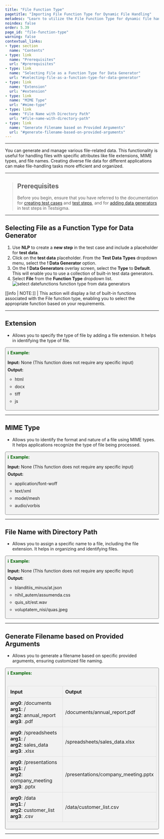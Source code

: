 ```yaml
---
title: "File Function Type"
pagetitle: "Importing File Function Type for Dynamic File Handling"
metadesc: "Learn to utilize the File Function Type for dynamic file handling in your applications to generate random file extensions, MIME types, and file names."
noindex: false
order: 5.39
page_id: "file-function-type"
warning: false
contextual_links:
- type: section
  name: "Contents"
- type: link
  name: "Prerequisites"
  url: "#prerequisites"
- type: link
  name: "Selecting File as a Function Type for Data Generator"
  url: "#selecting-file-as-a-function-type-for-data-generator"
- type: link
  name: "Extension"
  url: "#extension"  
- type: link
  name: "MIME Type"
  url: "#mime-type"
- type: link
  name: "File Name with Directory Path"
  url: "#file-name-with-directory-path"
- type: link
  name: "Generate Filename based on Provided Arguments"
  url: "#generate-filename-based-on-provided-arguments"
---
```


---

You can generate and manage various file-related data. This functionality is useful for handling files with specific attributes like file extensions, MIME types, and file names. Creating diverse file data for different applications can make file-handling tasks more efficient and organized.

---

> ## **Prerequisites**
> 
> Before you begin, ensure that you have referred to the documentation for [creating test cases](https://testsigma.com/docs/test-cases/manage/add-edit-delete/#create-test-case) and [test steps](https://testsigma.com/docs/test-cases/create-test-steps/overview/), and for [adding data generators](https://testsigma.com/docs/test-data/types/data-generator/#add-data-generators-in-test-steps) in test steps in Testsigma. 

---

## **Selecting File as a Function Type for Data Generator**

1. Use **NLP** to create a **new step** in the test case and include a placeholder for **test data**.
2. Click on the **test data** placeholder. From the **Test Data Types** dropdown menu, select the **! Data Generator** option.
3. On the **! Data Generators** overlay screen, select the **Type** to **Default**. This will enable you to use a collection of built-in test data generators.
4. Select **File** from the **Function Type** dropdown list. ![select datefunctions function type from data generators](https://s3.amazonaws.com/static-docs.testsigma.com/new_images/projects/applications/file_functiontype_dg.gif)

[[info | NOTE:]]
| This action will display a list of built-in functions associated with the File function type, enabling you to select the appropriate function based on your requirements.

---

## **Extension**

- Allows you to specify the type of file by adding a file extension. It helps in identifying the type of file.

<style>
  .example-container {
    border: 1px solid gray;
    border-radius: 4px;
    padding: 0.5em;
    margin: 0.5em 0;
    background-color: #f2f2f2;
  }
  .example-title {
    color: darkgreen;
    font-weight: bold;
    display: flex;
    align-items: center;
  }
  .example-title span {
    margin-right: 5px;
  }
  .example-list {
    list-style: none;
    padding: 0;
  }
  .example-list li {
    margin-bottom: 0.5em;
  }
</style>

<div class="example-container">
  <div class="example-title">
    <span>ℹ️</span>Example:
  </div>
  <ul class="example-list">
    <li><b>Input:</b> None (This function does not require any specific input)</li>
    <li><b>Output:</b></li>
    <ul>
      <li>html</li>
      <li>docx</li>
      <li>tiff</li>
      <li>js</li>
    </ul>
  </ul>
</div>

---

## **MIME Type**

- Allows you to identify the format and nature of a file using MIME types. It helps applications recognize the type of file being processed.

<style>
  .example-container {
    border: 1px solid gray;
    border-radius: 4px;
    padding: 0.5em;
    margin: 0.5em 0;
    background-color: #f2f2f2;
  }
  .example-title {
    color: darkgreen;
    font-weight: bold;
    display: flex;
    align-items: center;
  }
  .example-title span {
    margin-right: 5px;
  }
  .example-list {
    list-style: none;
    padding: 0;
  }
  .example-list li {
    margin-bottom: 0.5em;
  }
</style>

<div class="example-container">
  <div class="example-title">
    <span>ℹ️</span>Example:
  </div>
  <ul class="example-list">
    <li><b>Input:</b> None (This function does not require any specific input)</li>
    <li><b>Output:</b></li>
    <ul>
      <li>application/font-woff</li>
      <li>text/xml</li>
      <li>model/mesh</li>
      <li>audio/vorbis</li>
    </ul>
  </ul>
</div>

---

## **File Name with Directory Path**

- Allows you to assign a specific name to a file, including the file extension. It helps in organizing and identifying files.

<style>
  .example-container {
    border: 1px solid gray;
    border-radius: 4px;
    padding: 0.5em;
    margin: 0.5em 0;
    background-color: #f2f2f2;
  }
  .example-title {
    color: darkgreen;
    font-weight: bold;
    display: flex;
    align-items: center;
  }
  .example-title span {
    margin-right: 5px;
  }
  .example-list {
    list-style: none;
    padding: 0;
  }
  .example-list li {
    margin-bottom: 0.5em;
  }
</style>

<div class="example-container">
  <div class="example-title">
    <span>ℹ️</span>Example:
  </div>
  <ul class="example-list">
    <li><b>Input:</b> None (This function does not require any specific input)</li>
    <li><b>Output:</b></li>
    <ul>
      <li>blanditiis_minus/at.json</li>
      <li>nihil_autem/assumenda.css</li>
      <li>quis_sit/est.wav</li>
      <li>voluptatem_nisi/quas.jpeg</li>
    </ul>
  </ul>
</div>

---

## **Generate Filename based on Provided Arguments**

- Allows you to generate a filename based on specific provided arguments, ensuring customized file naming. 

<style>
  .example-container {
    border: 1px solid gray;
    border-radius: 4px;
    padding: 0.5em;
    margin: 0.5em 0;
    background-color: #f2f2f2;
  }
  .example-title {
    color: darkgreen;
    font-weight: bold;
    display: flex;
    align-items: center;
  }
  .example-title span {
    margin-right: 5px;
  }
  .example-list {
    list-style: none;
    padding: 0;
  }
  .example-list li {
    margin-bottom: 0.5em;
  }
  table {
    border-collapse: collapse;
    width: 100%;
  }
  th, td {
    border: 1px solid #ddd;
    padding: 8px;
    text-align: left;
  }
  th {
    background-color: #f2f2f2;
  }
</style>
<div class="example-container">
  <div class="example-title">
    <span>ℹ️</span>Examples:
  </div><br>
  <table>
    <thead>
      <tr>
        <th>Input</th>
        <th>Output</th>
      </tr>
    </thead>
    <tbody>
      <tr>
        <td><b>arg0</b>: /documents<br><b>arg1</b>: /<br><b>arg2</b>: annual_report<br><b>arg3</b>: .pdf</td>
        <td>/documents/annual_report.pdf</td>
      </tr>
      <tr>
        <td><b>arg0</b>: /spreadsheets<br><b>arg1</b>: /<br><b>arg2</b>: sales_data<br><b>arg3</b>: .xlsx</td>
        <td>/spreadsheets/sales_data.xlsx</td>
      </tr>
      <tr>
        <td><b>arg0</b>: /presentations<br><b>arg1</b>: /<br><b>arg2</b>: company_meeting<br><b>arg3</b>: .pptx </td>
        <td> /presentations/company_meeting.pptx</td>
      </tr>
      <tr>
        <td><b>arg0</b>: /data<br><b>arg1</b>: /<br><b>arg2</b>: customer_list<br><b>arg3</b>: .csv</td>
        <td>/data/customer_list.csv</td>
      </tr>
    </tbody>
  </table>
</div>



---



